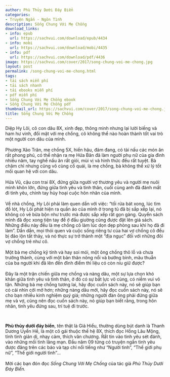 ```yaml
---
author: Phù Thủy Dưới Đáy Biển
categories:
- Truyện Ngắn - Ngôn Tình
description: Sống Chung Với Mẹ Chồng
download_links:
- info: epub
  url: https://sachvui.com/download/epub/4434
- info: mobi
  url: https://sachvui.com/download/mobi/4435
- info: pdf
  url: https://sachvui.com/download/pdf/4436
image: https://sachvui.com/cover/2017/song-chung-voi-me-chong.jpg
layout: post
permalink: /song-chung-voi-me-chong.html
tags:
- tải sách miễn phí
- tải sách nhanh
- tải ebooks miễn phí
- pdf miễn phí
- Sống Chung Với Mẹ Chồng ebook
- Sống Chung Với Mẹ Chồng pdf
thumbnail_url: https://sachvui.com/cover/2017/song-chung-voi-me-chong.jpg
title: Sống Chung Với Mẹ Chồng
---
```


 <div class="item-desc text-justify"> <p>Diệp Hy Lôi, cô con dâu 8X, xinh đẹp, thông minh nhưng lại lười biếng và ham hư vinh, đối mặt với mẹ chồng, cô không thể nào hoàn thành tốt vai trò một người con dâu của mình.<br><br>Phương Xảo Trân, mẹ chồng 5X, hiền hậu, đảm đang, có tài nấu các món ăn rất phong phú, có thể nhận ra mẹ Hứa Bân đã làm người phụ nữ của gia đình nhiều năm, tay nghề nấu ăn rất giỏi, mùi vị và hình thức đều rất tuyệt. Bà chăm chỉ nhưng cũng vô cùng cổ quái, là mẹ chồng, bà không thể xử lý tốt mối quan hệ với con dâu.<br><br>Hứa Vũ, cậu con trai 8X, đứng giữa người vợ thương yêu và người mẹ nuôi mình khôn lớn, đứng giữa tình yêu và tình thân, cuối cùng anh đã đánh mất đi tình yêu, chính tay hủy hoại cuộc hôn nhân của mình.<br><br>Về nhà chồng, Hy Lôi phải làm quen dần với việc: “tối rửa bát xong, lúc tìm đồ lót, Hy Lôi phát hiện ra quần áo của mình ở trong tủ đã bị sắp xếp lại, nó không có vẻ bừa bộn như trước mà được sắp xếp rất gọn gàng. Quyển sách mình đã đọc xong tiện tay để ở đầu giường cũng được đặt lên giá sách. Những điều này đều là mẹ chồng cô làm lúc dọn dẹp phòng sau khi họ đã đi làm”. Dần dần, mọi thói quen và cuộc sống riêng tư của hai vợ chồng cô đều bị đảo lộn tất thảy, và nó thực sự trở thành một “địa ngục” đối với những đôi vợ chồng trẻ như cô.<br><br>Một bà mẹ chồng kỹ tính và hay soi mói, một ông chồng thô lỗ và chưa trưởng thành, cùng với một bản thân nông nổi và bướng bỉnh, mâu thuẫn của ba người khi đã lên đến đỉnh điểm thì liệu có còn níu giữ được?<br><br>Đây là một trận chiến giữa mẹ chồng và nàng dâu, một sự lựa chọn khó khăn giữa tình yêu và tình thân, ở đó có sự bất lực vô cùng, có niềm vui vô tận. Những bà mẹ chồng tương lai, hãy đọc cuốn sách này, nó sẽ giúp bạn có cái nhìn cởi mở hơn; những nàng dâu mới, hãy đọc cuốn sách này, nó sẽ cho bạn nhiều kinh nghiệm quý giá; những người đàn ông phải đứng giữa mẹ và vợ, cũng nên đọc cuốn sách này, nó giúp bạn biết rằng, trong hôn nhân, tình yêu đứng sau, trí tuệ đi trước.</p><p> </p><p><strong>Phù thủy dưới đáy biển</strong>, tên thật là Giả Hiểu, thường dùng bút danh là Thanh Dương Uyển Hề, là một cô gái thuộc thế hệ 8X, thích đọc Hồng Lâu Mộng, tính tình giản dị, nhạy cảm, thích văn chương. Rất tin vào tình yêu sét đánh, vào những mối tình lãng mạn. Đầu năm 09 từng có truyện ngắn tình yêu được đăng trên các báo và tạp chí nổi tiếng như “Người tình”, “Thế giới phụ nữ”, “Thế giới người tình”…<br><br>Mời các bạn đón đọc <em>Sống Chung Với Mẹ Chồng </em>của tác giả<em> Phù Thủy Dưới Đáy Biển.</em></p> </div>